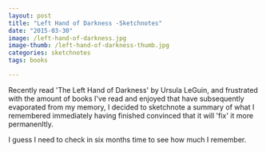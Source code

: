 ```yaml
---
layout: post
title: "Left Hand of Darkness -Sketchnotes"
date: "2015-03-30"
image: /left-hand-of-darkness.jpg
image-thumb: /left-hand-of-darkness-thumb.jpg
categories: sketchnotes
tags: books

---
```


Recently read 'The Left Hand of Darkness' by Ursula LeGuin, and frustrated with the amount of books I've read and enjoyed that have subsequently evaporated from my memory, I decided to sketchnote a summary of what I remembered immediately having finished convinced that it will 'fix' it more permanenltly.

I guess I need to check in six months time to see how much I remember.
